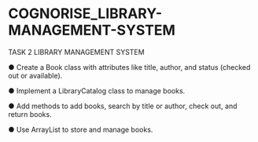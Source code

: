 # COGNORISE_LIBRARY-MANAGEMENT-SYSTEM
TASK 2 LIBRARY MANAGEMENT SYSTEM 

● Create a Book class with attributes like title, author, and status (checked out or available). 

● Implement a LibraryCatalog class to manage books. 

● Add methods to add books, search by title or author, check out, and return books. 

● Use ArrayList to store and manage books.
